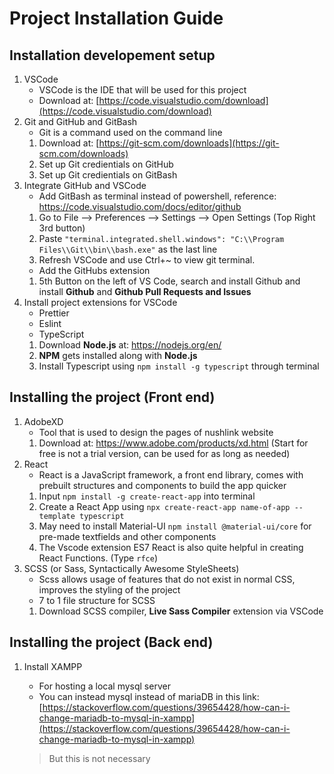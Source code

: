 # Project Installation Guide

## Installation developement setup

1. VSCode
   - VSCode is the IDE that will be used for this project
   - Download at: [https://code.visualstudio.com/download](https://code.visualstudio.com/download)
2. Git and GitHub and GitBash
    - Git is a command used on the command line
    1. Download at: [https://git-scm.com/downloads](https://git-scm.com/downloads)
    2. Set up Git credientials on GitHub
    3. Set up Git credientials on GitBash
3.  Integrate GitHub and VSCode
    - Add GitBash as terminal instead of powershell, reference: https://code.visualstudio.com/docs/editor/github
    1. Go to File --> Preferences --> Settings --> Open Settings (Top Right 3rd button)
    2. Paste `"terminal.integrated.shell.windows": "C:\\Program Files\\Git\\bin\\bash.exe"` as the last line
    3. Refresh VSCode and use Ctrl+~ to view git terminal.
    - Add the GitHubs extension
    1. 5th Button on the left of VS Code, search and install Github and install <b>Github</b> and <b>Github Pull Requests and Issues</b>
4. Install project extensions for VSCode
    - Prettier
    - Eslint
    - TypeScript
    1. Download <b>Node.js</b> at: https://nodejs.org/en/
    2. <b>NPM</b> gets installed along with <b>Node.js</b>
    3. Install Typescript using `npm install -g typescript` through terminal
    
## Installing the project (Front end)
1. AdobeXD
    - Tool that is used to design the pages of nushlink website
    1. Download at: https://www.adobe.com/products/xd.html (Start for free is not a trial version, can be used for as long as needed) 
2. React
    - React is a JavaScript framework, a front end library, comes with prebuilt structures and components to build the app quicker
    1. Input `npm install -g create-react-app` into terminal
    2. Create a React App using `npx create-react-app name-of-app --template typescript`
    3. May need to install Material-UI `npm install @material-ui/core` for pre-made textfields and other components
    4. The Vscode extension ES7 React is also quite helpful in creating React Functions. (Type `rfce`)
3. SCSS (or Sass, Syntactically Awesome StyleSheets)
    - Scss allows usage of features that do not exist in normal CSS, improves the styling of the project
    - 7 to 1 file structure for SCSS
    1. Download SCSS compiler, <b>Live Sass Compiler</b> extension via VSCode
    


## Installing the project (Back end)

1. Install XAMPP
   
   - For hosting a local mysql server
   - You can instead mysql instead of mariaDB in this link: [https://stackoverflow.com/questions/39654428/how-can-i-change-mariadb-to-mysql-in-xampp](https://stackoverflow.com/questions/39654428/how-can-i-change-mariadb-to-mysql-in-xampp)
   > But this is not necessary

